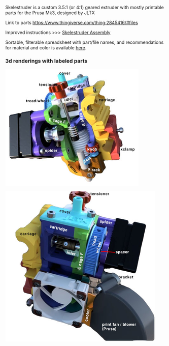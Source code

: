 Skelestruder is a custom 3.5:1 (or 4:1) geared extruder with mostly printable parts for the Prusa Mk3, designed by JLTX

Link to parts <https://www.thingiverse.com/thing:2845416/#files>

Improved instructions &gt;&gt;&gt; [Skelestruder Assembly](Skelestruder_Assembly.md "wikilink")

Sortable, filterable spreadsheet with part/file names, and recommendations for material and color is available [here](https://docs.google.com/spreadsheets/d/19_bpOaFNy87UGM9JST4Ibljp2dwbiq5kfsb0czmPD2Y/edit?usp=sharing).

### 3d renderings with labeled parts

![<File:Skelestruder> Legend.jpg](images/Skelestruder_Legend.jpg "File:Skelestruder Legend.jpg")

![<File:Skelestruder> Legend Alt View.jpg](images/Skelestruder_Legend_Alt_View.jpg "File:Skelestruder Legend Alt View.jpg")